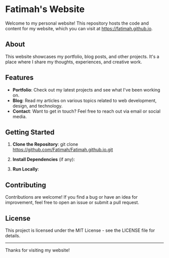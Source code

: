 # Fatimah's Website
Welcome to my personal website! This repository hosts the code and content for my website, which you can visit at https://fatimah.github.io.

## About
This website showcases my portfolio, blog posts, and other projects. It's a place where I share my thoughts, experiences, and creative work.

## Features
- **Portfolio**: Check out my latest projects and see what I've been working on.
- **Blog**: Read my articles on various topics related to web development, design, and technology.
- **Contact**: Want to get in touch? Feel free to reach out via email or social media.

## Getting Started
1. **Clone the Repository**:
git clone https://github.com/Fatimah/Fatimah.github.io.git

2. **Install Dependencies** (if any):
   
3. **Run Locally**:


## Contributing
Contributions are welcome! If you find a bug or have an idea for improvement, feel free to open an issue or submit a pull request.

## License
This project is licensed under the MIT License - see the LICENSE file for details.

---

Thanks for visiting my website! 

